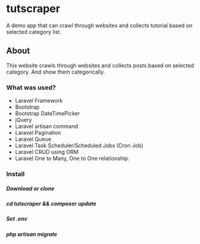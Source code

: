 # tutscraper
A demo app that can crawl through websites and collects tutorial based on selected category list.

<h2>About</h2>
<p>This website crawls through websites and collects posts based on selected category. And show them categorically.
</p>

<h3>What was used?</h3>
<ul class="list">
	<li class="item">Laravel Framework</li>
  <li class="item">Bootstrap</li>
  <li class="item">Bootstrap DateTimePicker</li>
  <li class="item">jQuery</li>
  <li class="item">Laravel artisan command</li>
  <li class="item">Laravel Pagination</li>
  <li class="item">Laravel Queue</li>
  <li class="item">Laravel Task Scheduler/Scheduled Jobs (Cron Job)</li>
  <li class="item">Laravel CRUD using ORM</li>
  <li class="item">Laravel One to Many, One to One relationship.</li>
</ul>

<h3>Install</h3>
<h5>Download or clone</h5>
<h5>cd tutscraper && composer update</h5>
<h5>Set .env</h5>
<h5>php artisan migrate</h5>